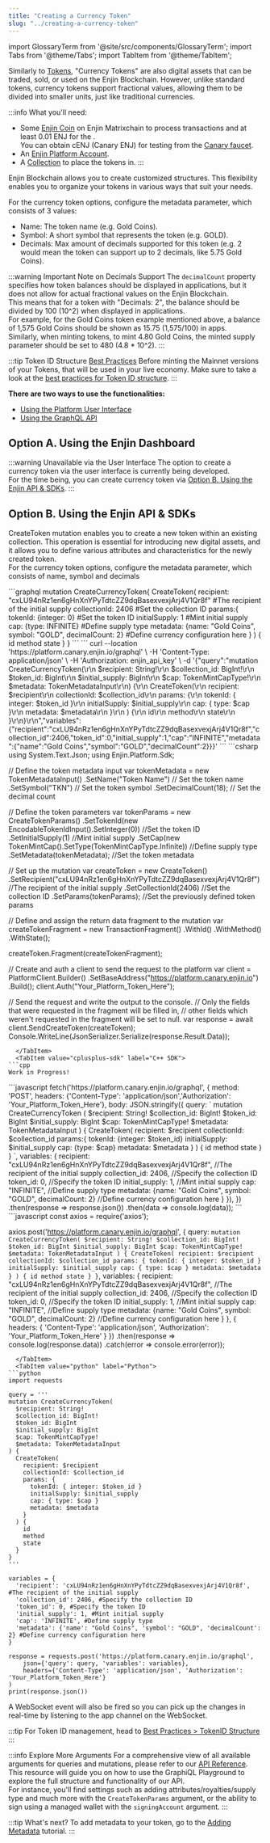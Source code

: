 ```yaml
---
title: "Creating a Currency Token"
slug: "../creating-a-currency-token"
---
```


import GlossaryTerm from '@site/src/components/GlossaryTerm';
import Tabs from '@theme/Tabs';
import TabItem from '@theme/TabItem';

Similarly to [Tokens](/02-tutorials/01-managing-tokens/02-creating-tokens/02-creating-tokens.md), "Currency Tokens" are also digital assets that can be traded, sold, or used on the Enjin Blockchain. However, unlike standard tokens, currency tokens support fractional values, allowing them to be divided into smaller units, just like traditional currencies.

:::info What you'll need:
- Some [Enjin Coin](/01-getting-started/02-using-enjin-coin.md) on Enjin Matrixchain to process transactions and at least 0.01 ENJ for the <GlossaryTerm id="token_account_deposit" />.  
You can obtain cENJ (Canary ENJ) for testing from the [Canary faucet](https://faucet.canary.enjin.io/).
- An [Enjin Platform Account](/01-getting-started/03-using-the-enjin-platform.md).
- A [Collection](/02-tutorials/01-managing-tokens/01-creating-collections.md) to place the tokens in.
:::

Enjin Blockchain allows you to create customized <GlossaryTerm id="token_id" /> structures. This flexibility enables you to organize your tokens in various ways that suit your needs.

For the currency token options, configure the metadata parameter, which consists of 3 values:

- Name: The token name (e.g. Gold Coins).
- Symbol: A short symbol that represents the token (e.g. GOLD).
- Decimals: Max amount of decimals supported for this token (e.g. 2 would mean the token can support up to 2 decimals, like 5.75 Gold Coins).

:::warning Important Note on Decimals Support
The `decimalCount` property specifies how token balances should be displayed in applications, but it does not allow for actual fractional values on the Enjin Blockchain.  
This means that for a token with "Decimals: 2", the balance should be divided by 100 (10^2) when displayed in applications.  
For example, for the Gold Coins token example mentioned above, a balance of 1,575 Gold Coins should be shown as 15.75 (1,575/100) in apps.  
Similarly, when minting tokens, to mint 4.80 Gold Coins, the minted supply parameter should be set to 480 (4.8 \* 10^2).
:::

:::tip Token ID Structure [Best Practices](/02-tutorials/03-advanced-mechanics/01-tokenid-structure.md)
Before minting the Mainnet versions of your Tokens, that will be used in your live economy. Make sure to take a look at the [best practices for Token ID structure](/02-tutorials/03-advanced-mechanics/01-tokenid-structure.md).
:::

**There are two ways to use the <GlossaryTerm id="create_asset" /> functionalities:**

- [Using the Platform User Interface](#option-a-using-the-enjin-dashboard)
- [Using the GraphQL API](#option-b-using-the-enjin-api--sdks)

## Option A. Using the Enjin Dashboard

:::warning Unavailable via the User Interface
The option to create a currency token via the user interface is currently being developed.  
For the time being, you can create currency token via [Option B. Using the Enjin API & SDKs](#option-b-using-the-enjin-api--sdks).
:::

## Option B. Using the Enjin API & SDKs

CreateToken mutation enables you to create a new token within an existing collection. This operation is essential for introducing new digital assets, and it allows you to define various attributes and characteristics for the newly created token.  
For the currency token options, configure the metadata parameter, which consists of name, symbol and decimals

<Tabs>
  <TabItem value="graphql" label="GraphQL">
```graphql
mutation CreateCurrencyToken{
  CreateToken(
    recipient: "cxLU94nRz1en6gHnXnYPyTdtcZZ9dqBasexvexjArj4V1Qr8f" #The recipient of the initial supply
    collectionId: 2406 #Set the collection ID
    params:{
      tokenId: {integer: 0} #Set the token ID
      initialSupply: 1 #Mint initial supply
      cap: {type: INFINITE} #Define supply type
      metadata: {name: "Gold Coins", symbol: "GOLD", decimalCount: 2} #Define currency configuration here
    }
  ) {
    id
    method
    state
  }
}
```
  </TabItem>
  <TabItem value="curl" label="cURL">
```
curl --location 'https://platform.canary.enjin.io/graphql' \
-H 'Content-Type: application/json' \
-H 'Authorization: enjin_api_key' \
-d '{"query":"mutation CreateCurrencyToken(\r\n  $recipient: String!\r\n  $collection_id: BigInt!\r\n  $token_id: BigInt\r\n  $initial_supply: BigInt\r\n  $cap: TokenMintCapType!\r\n  $metadata: TokenMetadataInput\r\n) {\r\n  CreateToken(\r\n    recipient: $recipient\r\n    collectionId: $collection_id\r\n    params: {\r\n      tokenId: { integer: $token_id }\r\n      initialSupply: $initial_supply\r\n      cap: { type: $cap }\r\n      metadata: $metadata\r\n    }\r\n  ) {\r\n    id\r\n    method\r\n    state\r\n  }\r\n}\r\n","variables":{"recipient":"cxLU94nRz1en6gHnXnYPyTdtcZZ9dqBasexvexjArj4V1Qr8f","collection_id":2406,"token_id":0,"initial_supply":1,"cap":"INFINITE","metadata":{"name":"Gold Coins","symbol":"GOLD","decimalCount":2}}}'
```
  </TabItem>
  <TabItem value="csharp-sdk" label="c# SDK">
```csharp
using System.Text.Json;
using Enjin.Platform.Sdk;

// Define the token metadata input
var tokenMetadata = new TokenMetadataInput()
    .SetName("Token Name") // Set the token name
    .SetSymbol("TKN") // Set the token symbol
    .SetDecimalCount(18); // Set the decimal count

// Define the token parameters
var tokenParams = new CreateTokenParams()
    .SetTokenId(new EncodableTokenIdInput().SetInteger(0)) //Set the token ID
    .SetInitialSupply(1) //Mint initial supply
    .SetCap(new TokenMintCap().SetType(TokenMintCapType.Infinite)) //Define supply type
    .SetMetadata(tokenMetadata); //Set the token metadata

// Set up the mutation
var createToken = new CreateToken()
    .SetRecipient("cxLU94nRz1en6gHnXnYPyTdtcZZ9dqBasexvexjArj4V1Qr8f") //The recipient of the initial supply
    .SetCollectionId(2406) //Set the collection ID
    .SetParams(tokenParams); //Set the previously defined token params

// Define and assign the return data fragment to the mutation
var createTokenFragment = new TransactionFragment()
    .WithId()
    .WithMethod()
    .WithState();

createToken.Fragment(createTokenFragment);

// Create and auth a client to send the request to the platform
var client = PlatformClient.Builder()
    .SetBaseAddress("https://platform.canary.enjin.io")
    .Build();
client.Auth("Your_Platform_Token_Here");

// Send the request and write the output to the console.
// Only the fields that were requested in the fragment will be filled in,
// other fields which weren't requested in the fragment will be set to null.
var response = await client.SendCreateToken(createToken);
Console.WriteLine(JsonSerializer.Serialize(response.Result.Data));
```
  </TabItem>
  <TabItem value="cplusplus-sdk" label="C++ SDK">
```cpp
Work in Progress!
```
  </TabItem>
  <TabItem value="js" label="Javascript">
```javascript
fetch('https://platform.canary.enjin.io/graphql', {
  method: 'POST',
  headers: {'Content-Type': 'application/json','Authorization': 'Your_Platform_Token_Here'},
  body: JSON.stringify({
    query: `
      mutation CreateCurrencyToken
      (
        $recipient: String!
        $collection_id: BigInt!
        $token_id: BigInt
        $initial_supply: BigInt
        $cap: TokenMintCapType!
        $metadata: TokenMetadataInput
      ) {
        CreateToken(
          recipient: $recipient
          collectionId: $collection_id
          params:{
            tokenId: {integer: $token_id}
            initialSupply: $initial_supply 
            cap: {type: $cap} 
            metadata: $metadata
          }
        ) {
          id
          method
          state
        }
      }
    `,
    variables: {
      recipient: "cxLU94nRz1en6gHnXnYPyTdtcZZ9dqBasexvexjArj4V1Qr8f",  //The recipient of the initial supply
      collection_id: 2406, //Specify the collection ID
      token_id: 0, //Specify the token ID
      initial_supply: 1, //Mint initial supply
      cap: "INFINITE", //Define supply type
      metadata: {name: "Gold Coins", symbol: "GOLD", decimalCount: 2} //Define currency configuration here
    }
  }),
})
.then(response => response.json())
.then(data => console.log(data));
```
  </TabItem>
  <TabItem value="nodejs" label="Node.js">
```javascript
const axios = require('axios');

axios.post('https://platform.canary.enjin.io/graphql', {
  query: `
    mutation CreateCurrencyToken(
      $recipient: String!
      $collection_id: BigInt!
      $token_id: BigInt
      $initial_supply: BigInt
      $cap: TokenMintCapType!
      $metadata: TokenMetadataInput
    ) {
      CreateToken(
        recipient: $recipient
        collectionId: $collection_id
        params: {
          tokenId: { integer: $token_id }
          initialSupply: $initial_supply
          cap: { type: $cap }
          metadata: $metadata
        }
      ) {
        id
        method
        state
      }
    }
  `,
  variables: {
    recipient: "cxLU94nRz1en6gHnXnYPyTdtcZZ9dqBasexvexjArj4V1Qr8f",  //The recipient of the initial supply
    collection_id: 2406, //Specify the collection ID
    token_id: 0, //Specify the token ID
    initial_supply: 1, //Mint initial supply
    cap: "INFINITE", //Define supply type
    metadata: {name: "Gold Coins", symbol: "GOLD", decimalCount: 2} //Define currency configuration here
  }
}, {
  headers: { 'Content-Type': 'application/json', 'Authorization': 'Your_Platform_Token_Here' }
})
.then(response => console.log(response.data))
.catch(error => console.error(error));
```
  </TabItem>
  <TabItem value="python" label="Python">
```python
import requests

query = '''
mutation CreateCurrencyToken(
  $recipient: String!
  $collection_id: BigInt!
  $token_id: BigInt
  $initial_supply: BigInt
  $cap: TokenMintCapType!
  $metadata: TokenMetadataInput
) {
  CreateToken(
    recipient: $recipient
    collectionId: $collection_id
    params: {
      tokenId: { integer: $token_id }
      initialSupply: $initial_supply
      cap: { type: $cap }
      metadata: $metadata
    }
  ) {
    id
    method
    state
  }
}
'''

variables = {
  'recipient': 'cxLU94nRz1en6gHnXnYPyTdtcZZ9dqBasexvexjArj4V1Qr8f', #The recipient of the initial supply
  'collection_id': 2406, #Specify the collection ID
  'token_id': 0, #Specify the token ID
  'initial_supply': 1, #Mint initial supply
  'cap': 'INFINITE', #Define supply type
  'metadata': {'name': "Gold Coins", 'symbol': "GOLD", 'decimalCount': 2} #Define currency configuration here
}

response = requests.post('https://platform.canary.enjin.io/graphql',
	json={'query': query, 'variables': variables},
	headers={'Content-Type': 'application/json', 'Authorization': 'Your_Platform_Token_Here'}
)
print(response.json())
```
  </TabItem>
</Tabs>

A WebSocket event will also be fired so you can pick up the changes in real-time by listening to the app channel on the WebSocket.

:::tip
For Token ID management, head to [Best Practices > TokenID Structure](/02-tutorials/03-advanced-mechanics/01-tokenid-structure.md)
:::

:::info Explore More Arguments
For a comprehensive view of all available arguments for queries and mutations, please refer to our [API Reference](/01-getting-started/04-using-enjin-api/02-api-reference.md). This resource will guide you on how to use the GraphiQL Playground to explore the full structure and functionality of our API.  
For instance, you'll find settings such as adding attributes/royalties/supply type and much more with the `CreateTokenParams` argument, or the ability to sign using a managed wallet with the `signingAccount` argument.
:::

:::tip What's next?
To add metadata to your token, go to the [Adding Metadata](/02-tutorials/01-managing-tokens/03-adding-metadata.md) tutorial.
:::
